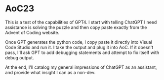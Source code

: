 # AoC23
This is a test of the capabilities of GPT4. I start with telling ChatGPT I need assistance is solving the puzzle and then copy paste exactly from the Advent of Coding website.

Once GPT generates the python code, I copy paste it directly into Visual Code Studio and run it. I take the output and plug it into AoC. If it doesn't pass, I'll ask GPT to add debugging statements and attempt to fix itself with debug output.

At the end, I'll catalog my general impressions of ChatGPT as an assistant, and provide what insight I can as a non-dev.
